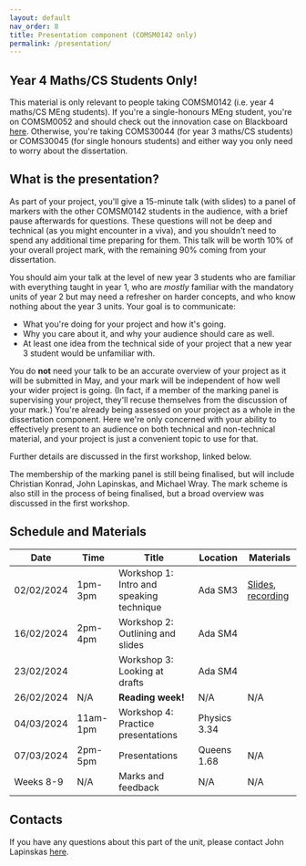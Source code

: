 ```yaml
---
layout: default
nav_order: 8
title: Presentation component (COMSM0142 only)
permalink: /presentation/
---
```


## Year 4 Maths/CS Students Only!

This material is only relevant to people taking COMSM0142 (i.e. year 4 maths/CS MEng students). If you're a single-honours MEng student, you're on COMSM0052 and should check out the innovation case on Blackboard [here](https://www.ole.bris.ac.uk/ultra/courses/_257145_1/cl/outline). Otherwise, you're taking COMS30044 (for year 3 maths/CS students) or COMS30045 (for single honours students) and either way you only need to worry about the dissertation.

## What is the presentation?

As part of your project, you'll give a 15-minute talk (with slides) to a panel of markers with the other COMSM0142 students in the audience, with a brief pause afterwards for questions. These questions will not be deep and technical (as you might encounter in a viva), and you shouldn't need to spend any additional time preparing for them. This talk will be worth 10% of your overall project mark, with the remaining 90% coming from your dissertation.

You should aim your talk at the level of new year 3 students who are familiar with everything taught in year 1, who are *mostly* familiar with the mandatory units of year 2 but may need a refresher on harder concepts, and who know nothing about the year 3 units. Your goal is to communicate:

* What you're doing for your project and how it's going.
* Why you care about it, and why your audience should care as well.
* At least one idea from the technical side of your project that a new year 3 student would be unfamiliar with.

You do **not** need your talk to be an accurate overview of your project as it will be submitted in May, and your mark will be independent of how well your wider project is going. (In fact, if a member of the marking panel is supervising your project, they'll recuse themselves from the discussion of your mark.) You're already being assessed on your project as a whole in the dissertation component. Here we're only concerned with your ability to effectively present to an audience on both technical and non-technical material, and your project is just a convenient topic to use for that.

Further details are discussed in the first workshop, linked below.

The membership of the marking panel is still being finalised, but will include Christian Konrad, John Lapinskas, and Michael Wray. The mark scheme is also still in the process of being finalised, but a broad overview was discussed in the first workshop.

## Schedule and Materials

| **Date**   	| **Time** 	| **Title**               	            | **Location**   	| **Materials** |
|------------	|----------	|-------------------------           	|----------------	|-------------- |
|02/02/2024     |1pm-3pm    |Workshop 1: Intro and speaking technique |Ada SM3            |[Slides](intro-talk.pdf), [recording](https://mediasite.bris.ac.uk/Mediasite/Play/f9da8043c64c416a9bc7cb5229494f301d)|
|16/02/2024     |2pm-4pm    |Workshop 2: Outlining and slides       |Ada SM4            |               |
|23/02/2024     |           |Workshop 3: Looking at drafts          |Ada SM4            |               |
|26/02/2024     |N/A        |**Reading week!**                      |N/A                |N/A            |
|04/03/2024     |11am-1pm   |Workshop 4: Practice presentations     |Physics 3.34       |               |
|07/03/2024     |2pm-5pm    |Presentations                          |Queens 1.68        |N/A            |
|Weeks 8-9      |N/A        |Marks and feedback                     |N/A                |N/A            |

## Contacts

If you have any questions about this part of the unit, please contact John Lapinskas [here](mailto:john.lapinskas@bristol.ac.uk).